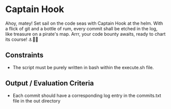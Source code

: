 # Captain Hook

Ahoy, matey! Set sail on the code seas with Captain Hook at the helm. With a flick of git and a bottle of rum, every commit shall be etched in the log, like treasure on a pirate's map. Arrr, your code bounty awaits, ready to chart its course! ⚓🏴‍☠️

## Constraints

- The script must be purely written in bash within the execute.sh file.

## Output / Evaluation Criteria

- Each commit should have a corresponding log entry in the commits.txt file in the out directory
